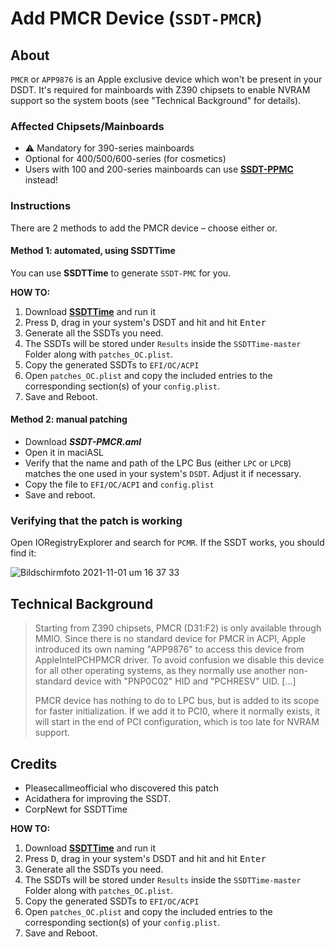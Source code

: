 # Add PMCR Device (`SSDT-PMCR`)

## About
`PMCR` or `APP9876` is an Apple exclusive device which won't be present in your DSDT. It's required for mainboards with Z390 chipsets to enable NVRAM support so the system boots (see "Technical Background" for details).

### Affected Chipsets/Mainboards

- :warning: Mandatory for 390-series mainboards
- Optional for 400/500/600-series (for cosmetics)
- Users with 100 and 200-series mainboards can use [**SSDT-PPMC**](https://github.com/5T33Z0/OC-Little-Translated/tree/main/01_Adding_missing_Devices_and_enabling_Features/Platform_Power_Management_(SSDT-PPMC)) instead!

### Instructions
There are 2 methods to add the PMCR device – choose either or.

#### Method 1: automated, using SSDTTime

You can use **SSDTTime** to generate `SSDT-PMC` for you.

**HOW TO:**

1. Download [**SSDTTime**](https://github.com/corpnewt/SSDTTime) and run it
2. Press <kbd>D</kbd>, drag in your system's DSDT and hit and hit <kbd>Enter</kbd>
3. Generate all the SSDTs you need.
4. The SSDTs will be stored under `Results` inside the `SSDTTime-master` Folder along with `patches_OC.plist`.
5. Copy the generated SSDTs to `EFI/OC/ACPI`
6. Open `patches_OC.plist` and copy the included entries to the corresponding section(s) of your `config.plist`.
7. Save and Reboot.

#### Method 2: manual patching

- Download ***SSDT-PMCR.aml*** 
- Open it in maciASL 
- Verify that the name and path of the LPC Bus (either `LPC` or `LPCB`) matches the one used in your system's `DSDT`. Adjust it if necessary.
- Copy the file to `EFI/OC/ACPI` and `config.plist`
- Save and reboot.

### Verifying that the patch is working
Open IORegistryExplorer and search for `PCMR`. If the SSDT works, you should find it:</br>

![Bildschirmfoto 2021-11-01 um 16 37 33](https://user-images.githubusercontent.com/76865553/139699060-75fdc4b4-ff16-448e-9e19-96af3c392064.png)

## Technical Background
> Starting from Z390 chipsets, PMCR (D31:F2) is only available through MMIO. Since there is no standard device for PMCR in ACPI, Apple introduced its own naming "APP9876" to access this device from AppleIntelPCHPMCR driver. To avoid confusion we disable this device for all other operating systems, as they normally use another non-standard device with "PNP0C02" HID and "PCHRESV" UID. […]
> 
> PMCR device has nothing to do to LPC bus, but is added to its scope for faster initialization. If we add it to PCI0, where it normally exists, it will start in the end of PCI configuration, which is too late for NVRAM support.

## Credits

- Pleasecallmeofficial who discovered this patch
- Acidathera for improving the SSDT.
- CorpNewt for SSDTTime

**HOW TO:**

1. Download [**SSDTTime**](https://github.com/corpnewt/SSDTTime) and run it
2. Press <kbd>D</kbd>, drag in your system's DSDT and hit and hit <kbd>Enter</kbd>
3. Generate all the SSDTs you need.
4. The SSDTs will be stored under `Results` inside the `SSDTTime-master` Folder along with `patches_OC.plist`.
5. Copy the generated SSDTs to `EFI/OC/ACPI`
6. Open `patches_OC.plist` and copy the included entries to the corresponding section(s) of your `config.plist`.
7. Save and Reboot.
